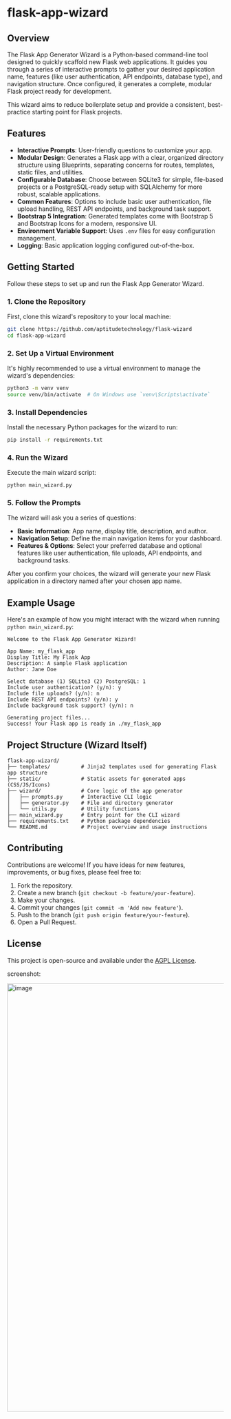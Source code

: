 # flask-app-wizard

## Overview ###

The Flask App Generator Wizard is a Python-based command-line tool designed to quickly scaffold new Flask web applications. It guides you through a series of interactive prompts to gather your desired application name, features (like user authentication, API endpoints, database type), and navigation structure. Once configured, it generates a complete, modular Flask project ready for development.

This wizard aims to reduce boilerplate setup and provide a consistent, best-practice starting point for Flask projects.

## Features

- **Interactive Prompts**: User-friendly questions to customize your app.
- **Modular Design**: Generates a Flask app with a clear, organized directory structure using Blueprints, separating concerns for routes, templates, static files, and utilities.
- **Configurable Database**: Choose between SQLite3 for simple, file-based projects or a PostgreSQL-ready setup with SQLAlchemy for more robust, scalable applications.
- **Common Features**: Options to include basic user authentication, file upload handling, REST API endpoints, and background task support.
- **Bootstrap 5 Integration**: Generated templates come with Bootstrap 5 and Bootstrap Icons for a modern, responsive UI.
- **Environment Variable Support**: Uses `.env` files for easy configuration management.
- **Logging**: Basic application logging configured out-of-the-box.

## Getting Started

Follow these steps to set up and run the Flask App Generator Wizard.

### 1. Clone the Repository

First, clone this wizard's repository to your local machine:

```bash
git clone https://github.com/aptitudetechnology/flask-wizard
cd flask-app-wizard
```

### 2. Set Up a Virtual Environment

It's highly recommended to use a virtual environment to manage the wizard's dependencies:

```bash
python3 -m venv venv
source venv/bin/activate  # On Windows use `venv\Scripts\activate`
```

### 3. Install Dependencies

Install the necessary Python packages for the wizard to run:

```bash
pip install -r requirements.txt
```

### 4. Run the Wizard

Execute the main wizard script:

```bash
python main_wizard.py
```

### 5. Follow the Prompts

The wizard will ask you a series of questions:

- **Basic Information**: App name, display title, description, and author.
- **Navigation Setup**: Define the main navigation items for your dashboard.
- **Features & Options**: Select your preferred database and optional features like user authentication, file uploads, API endpoints, and background tasks.

After you confirm your choices, the wizard will generate your new Flask application in a directory named after your chosen app name.

## Example Usage

Here's an example of how you might interact with the wizard when running `python main_wizard.py`:

```text
Welcome to the Flask App Generator Wizard!

App Name: my_flask_app
Display Title: My Flask App
Description: A sample Flask application
Author: Jane Doe

Select database (1) SQLite3 (2) PostgreSQL: 1
Include user authentication? (y/n): y
Include file uploads? (y/n): n
Include REST API endpoints? (y/n): y
Include background task support? (y/n): n

Generating project files...
Success! Your Flask app is ready in ./my_flask_app
```

## Project Structure (Wizard Itself)

```
flask-app-wizard/
├── templates/          # Jinja2 templates used for generating Flask app structure
├── static/             # Static assets for generated apps (CSS/JS/Icons)
├── wizard/             # Core logic of the app generator
│   ├── prompts.py      # Interactive CLI logic
│   ├── generator.py    # File and directory generator
│   └── utils.py        # Utility functions
├── main_wizard.py      # Entry point for the CLI wizard
├── requirements.txt    # Python package dependencies
└── README.md           # Project overview and usage instructions
```

## Contributing

Contributions are welcome! If you have ideas for new features, improvements, or bug fixes, please feel free to:

1. Fork the repository.
2. Create a new branch (`git checkout -b feature/your-feature`).
3. Make your changes.
4. Commit your changes (`git commit -m 'Add new feature'`).
5. Push to the branch (`git push origin feature/your-feature`).
6. Open a Pull Request.

## License

This project is open-source and available under the [AGPL License](LICENSE).

screenshot:

<img width="678" height="994" alt="image" src="https://github.com/user-attachments/assets/ae9df7be-7eef-4231-a6e6-d3546140350f" />

